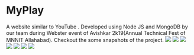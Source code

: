# MyPlay
A website similar to YouTube .
Developed using Node JS and MongoDB by our team during Webster event of Avishkar 2k19(Annual Technical Fest of MNNIT Allahabad).
Checkout the some snapshots of the project.
![](https://github.com/mohit2598/MyPlay/blob/master/Screenshot%20(125).png)
![](https://github.com/mohit2598/MyPlay/blob/master/Screenshot%20(135).png)
![](https://github.com/mohit2598/MyPlay/blob/master/Screenshot%20(136).png)
![](https://github.com/mohit2598/MyPlay/blob/master/Screenshot%20(137).png)
![](https://github.com/mohit2598/MyPlay/blob/master/Screenshot%20(142).png)
![](https://github.com/mohit2598/MyPlay/blob/master/Screenshot%20(146).png)
![](https://github.com/mohit2598/MyPlay/blob/master/Screenshot%20(147).png)
